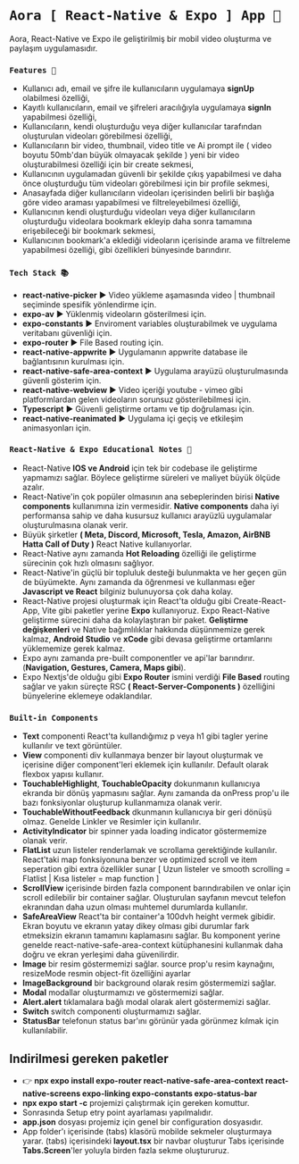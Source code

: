 # `Aora [ React-Native & Expo ] App 📸`

Aora, React-Native ve Expo ile geliştirilmiş bir mobil video oluşturma ve paylaşım uygulamasıdır.

### `Features 🥏`

-   Kullanıcı adı, email ve şifre ile kullanıcıların uygulamaya **signUp** olabilmesi özelliği,
-   Kayıtlı kullanıcıların, email ve şifreleri aracılığıyla uygulamaya **signIn** yapabilmesi özelliği,
-   Kullanıcıların, kendi oluşturduğu veya diğer kullanıcılar tarafından oluşturulan videoları görebilmesi özelliği,
-   Kullanıcıların bir video, thumbnail, video title ve Ai prompt ile ( video boyutu 50mb'dan büyük olmayacak şekilde ) yeni bir video oluşturabilmesi özelliği için bir create sekmesi,
-   Kullanıcının uygulamadan güvenli bir şekilde çıkış yapabilmesi ve daha önce oluşturduğu tüm videoları görebilmesi için bir profile sekmesi,
-   Anasayfada diğer kullanıcıların videoları içerisinden belirli bir başlığa göre video araması yapabilmesi ve filtreleyebilmesi özelliği,
-   Kullanıcının kendi oluşturduğu videoları veya diğer kullanıcıların oluşturduğu videolara bookmark ekleyip daha sonra tamamına erişebileceği bir bookmark sekmesi,
-   Kullanıcının bookmark'a eklediği videoların içerisinde arama ve filtreleme yapabilmesi özelliği,
    gibi özellikleri bünyesinde barındırır.

### `Tech Stack 📚`

-   **react-native-picker** ▶ Video yükleme aşamasında video | thumbnail seçiminde spesifik yönlendirme için.
-   **expo-av** ▶ Yüklenmiş videoların gösterilmesi için.
-   **expo-constants** ▶ Enviroment variables oluşturabilmek ve uygulama veritabanı güvenliği için.
-   **expo-router** ▶ File Based routing için.
-   **react-native-appwrite** ▶ Uygulamanın appwrite database ile bağlantısının kurulması için.
-   **react-native-safe-area-context** ▶ Uygulama arayüzü oluşturulmasında güvenli gösterim için.
-   **react-native-webview** ▶ Video içeriği youtube - vimeo gibi platformlardan gelen videoların sorunsuz gösterilebilmesi için.
-   **Typescript** ▶ Güvenli geliştirme ortamı ve tip doğrulaması için.
-   **react-native-reanimated** ▶ Uygulama içi geçiş ve etkileşim animasyonları için.

### `React-Native & Expo Educational Notes 📝`

-   React-Native **IOS ve Android** için tek bir codebase ile geliştirme yapmamızı sağlar. Böylece geliştirme süreleri ve maliyet büyük ölçüde azalır.
-   React-Native'in çok popüler olmasının ana sebeplerinden birisi **Native components** kullanımına izin vermesidir. **Native components** daha iyi performansa sahip ve daha kusursuz kullanıcı arayüzlü uygulamalar oluşturulmasına olanak verir.
-   Büyük şirketler **( Meta, Discord, Microsoft, Tesla, Amazon, AirBNB Hatta Call of Duty )** React Native kullanıyorlar.
-   React-Native aynı zamanda **Hot Reloading** özelliği ile geliştirme sürecinin çok hızlı olmasını sağlıyor.
-   React-Native'in güçlü bir topluluk desteği bulunmakta ve her geçen gün de büyümekte. Aynı zamanda da öğrenmesi ve kullanması eğer **Javascript ve React** bilginiz bulunuyorsa çok daha kolay.
-   React-Native projesi oluşturmak için React'ta olduğu gibi Create-React-App, Vite gibi paketler yerine **Expo** kullanıyoruz. Expo React-Native geliştirme sürecini daha da kolaylaştıran bir paket. **Geliştirme değişkenleri** ve Native bağımlılıklar hakkında düşünmemize gerek kalmaz, **Android Studio** ve **xCode** gibi devasa geliştirme ortamlarını yüklememize gerek kalmaz.
-   Expo aynı zamanda pre-built componentler ve api'lar barındırır. (**Navigation, Gestures, Camera, Maps gibi**).
-   Expo Nextjs'de olduğu gibi **Expo Router** ismini verdiği **File Based** routing sağlar ve yakın süreçte RSC **( React-Server-Components )** özelliğini bünyelerine eklemeye odaklandılar.

### `Built-in Components`

-   **Text** componenti React'ta kullandığımız p veya h1 gibi tagler yerine kullanılır ve text görüntüler.
-   **View** componenti div kullanmaya benzer bir layout oluşturmak ve içerisine diğer component'leri eklemek için kullanılır. Default olarak flexbox yapısı kullanır.
-   **TouchableHighlight**, **TouchableOpacity** dokunmanın kullanıcıya ekranda bir dönüş yapmasını sağlar. Aynı zamanda da onPress prop'u ile bazı fonksiyonlar oluşturup kullanmamıza olanak verir.
-   **TouchableWithoutFeedback** dkunmanın kullanıcıya bir geri dönüşü olmaz. Genelde Linkler ve Resimler için kullanılır.
-   **ActivityIndicator** bir spinner yada loading indicator göstermemize olanak verir.
-   **FlatList** uzun listeler renderlamak ve scrollama gerektiğinde kullanılır. React'taki map fonksiyonuna benzer ve optimized scroll ve item seperation gibi extra özellikler sunar [ Uzun listeler ve smooth scrolling = Flatlist | Kısa listeler = map function ]
-   **ScrollView** içerisinde birden fazla component barındırabilen ve onlar için scroll edilebilir bir container sağlar. Oluşturulan sayfanın mevcut telefon ekranından daha uzun olması muhtemel durumlarda kullanılır.
-   **SafeAreaView** React'ta bir container'a 100dvh height vermek gibidir. Ekran boyutu ve ekranın yatay dikey olması gibi durumlar fark etmeksizin ekranın tamamını kaplamasını sağlar. Bu komponent yerine genelde react-native-safe-area-context kütüphanesini kullanmak daha doğru ve ekran yerleşimi daha güvenilirdir.
-   **Image** bir resim göstermemizi sağlar. source prop'u resim kaynağını, resizeMode resmin object-fit özelliğini ayarlar
-   **ImageBackground** bir background olarak resim göstermemizi sağlar.
-   **Modal** modallar oluşturmamızı ve göstermemizi sağlar.
-   **Alert.alert** tıklamalara bağlı modal olarak alert göstermemizi sağlar.
-   **Switch** switch componenti oluşturmamızı sağlar.
-   **StatusBar** telefonun status bar'ını görünür yada görünmez kılmak için kullanılabilir.

## Indirilmesi gereken paketler

-   👉 **npx expo install expo-router react-native-safe-area-context react-native-screens expo-linking expo-constants expo-status-bar**
-   **npx expo start -c** projemizi çalıştırmak için gereken komuttur.
-   Sonrasında Setup etry point ayarlaması yapılmalıdır.
-   **app.json** dosyası projemiz için genel bir configuration dosyasıdır.
-   App folder'ı içerisinde (tabs) klasörü mobilde sekmeler oluşturmaya yarar. (tabs) içerisindeki **layout.tsx** bir navbar oluşturur Tabs içerisinde **Tabs.Screen**'ler yoluyla birden fazla sekme oluştururuz.
